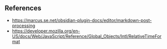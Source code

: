 ## References

* https://marcus.se.net/obsidian-plugin-docs/editor/markdown-post-processing
* https://developer.mozilla.org/en-US/docs/Web/JavaScript/Reference/Global_Objects/Intl/RelativeTimeFormat
